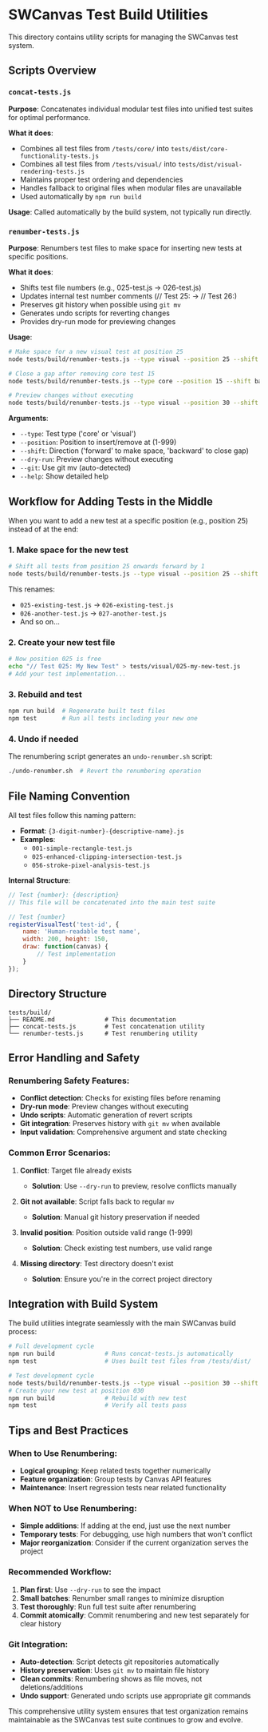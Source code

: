 # SWCanvas Test Build Utilities

This directory contains utility scripts for managing the SWCanvas test system.

## Scripts Overview

### `concat-tests.js`
**Purpose**: Concatenates individual modular test files into unified test suites for optimal performance.

**What it does**:
- Combines all test files from `/tests/core/` into `tests/dist/core-functionality-tests.js`
- Combines all test files from `/tests/visual/` into `tests/dist/visual-rendering-tests.js`
- Maintains proper test ordering and dependencies
- Handles fallback to original files when modular files are unavailable
- Used automatically by `npm run build`

**Usage**: Called automatically by the build system, not typically run directly.

### `renumber-tests.js`
**Purpose**: Renumbers test files to make space for inserting new tests at specific positions.

**What it does**:
- Shifts test file numbers (e.g., 025-test.js → 026-test.js)
- Updates internal test number comments (// Test 25: → // Test 26:)
- Preserves git history when possible using `git mv`
- Generates undo scripts for reverting changes
- Provides dry-run mode for previewing changes

**Usage**:
```bash
# Make space for a new visual test at position 25
node tests/build/renumber-tests.js --type visual --position 25 --shift forward

# Close a gap after removing core test 15
node tests/build/renumber-tests.js --type core --position 15 --shift backward

# Preview changes without executing
node tests/build/renumber-tests.js --type visual --position 30 --shift forward --dry-run
```

**Arguments**:
- `--type`: Test type ('core' or 'visual')
- `--position`: Position to insert/remove at (1-999)
- `--shift`: Direction ('forward' to make space, 'backward' to close gap)
- `--dry-run`: Preview changes without executing
- `--git`: Use git mv (auto-detected)
- `--help`: Show detailed help

## Workflow for Adding Tests in the Middle

When you want to add a new test at a specific position (e.g., position 25) instead of at the end:

### 1. **Make space for the new test**
```bash
# Shift all tests from position 25 onwards forward by 1
node tests/build/renumber-tests.js --type visual --position 25 --shift forward
```

This renames:
- `025-existing-test.js` → `026-existing-test.js`
- `026-another-test.js` → `027-another-test.js`
- And so on...

### 2. **Create your new test file**
```bash
# Now position 025 is free
echo "// Test 025: My New Test" > tests/visual/025-my-new-test.js
# Add your test implementation...
```

### 3. **Rebuild and test**
```bash
npm run build  # Regenerate built test files
npm test       # Run all tests including your new one
```

### 4. **Undo if needed**
The renumbering script generates an `undo-renumber.sh` script:
```bash
./undo-renumber.sh  # Revert the renumbering operation
```

## File Naming Convention

All test files follow this naming pattern:
- **Format**: `{3-digit-number}-{descriptive-name}.js`
- **Examples**: 
  - `001-simple-rectangle-test.js`
  - `025-enhanced-clipping-intersection-test.js`
  - `056-stroke-pixel-analysis-test.js`

**Internal Structure**:
```javascript
// Test {number}: {description}
// This file will be concatenated into the main test suite

// Test {number}
registerVisualTest('test-id', {
    name: 'Human-readable test name',
    width: 200, height: 150,
    draw: function(canvas) {
        // Test implementation
    }
});
```

## Directory Structure

```
tests/build/
├── README.md              # This documentation
├── concat-tests.js        # Test concatenation utility
└── renumber-tests.js      # Test renumbering utility
```

## Error Handling and Safety

### Renumbering Safety Features:
- **Conflict detection**: Checks for existing files before renaming
- **Dry-run mode**: Preview changes without executing
- **Undo scripts**: Automatic generation of revert scripts
- **Git integration**: Preserves history with `git mv` when available
- **Input validation**: Comprehensive argument and state checking

### Common Error Scenarios:
1. **Conflict**: Target file already exists
   - **Solution**: Use `--dry-run` to preview, resolve conflicts manually
   
2. **Git not available**: Script falls back to regular `mv`
   - **Solution**: Manual git history preservation if needed
   
3. **Invalid position**: Position outside valid range (1-999)
   - **Solution**: Check existing test numbers, use valid range
   
4. **Missing directory**: Test directory doesn't exist
   - **Solution**: Ensure you're in the correct project directory

## Integration with Build System

The build utilities integrate seamlessly with the main SWCanvas build process:

```bash
# Full development cycle
npm run build              # Runs concat-tests.js automatically
npm test                   # Uses built test files from /tests/dist/

# Test development cycle
node tests/build/renumber-tests.js --type visual --position 30 --shift forward
# Create your new test at position 030
npm run build              # Rebuild with new test
npm test                   # Verify all tests pass
```

## Tips and Best Practices

### When to Use Renumbering:
- **Logical grouping**: Keep related tests together numerically
- **Feature organization**: Group tests by Canvas API features
- **Maintenance**: Insert regression tests near related functionality

### When NOT to Use Renumbering:
- **Simple additions**: If adding at the end, just use the next number
- **Temporary tests**: For debugging, use high numbers that won't conflict
- **Major reorganization**: Consider if the current organization serves the project

### Recommended Workflow:
1. **Plan first**: Use `--dry-run` to see the impact
2. **Small batches**: Renumber small ranges to minimize disruption
3. **Test thoroughly**: Run full test suite after renumbering
4. **Commit atomically**: Commit renumbering and new test separately for clear history

### Git Integration:
- **Auto-detection**: Script detects git repositories automatically
- **History preservation**: Uses `git mv` to maintain file history
- **Clean commits**: Renumbering shows as file moves, not deletions/additions
- **Undo support**: Generated undo scripts use appropriate git commands

This comprehensive utility system ensures that test organization remains maintainable as the SWCanvas test suite continues to grow and evolve.